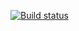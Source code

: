 [![Build status](https://ci.appveyor.com/api/projects/status/7ye482m9rgsi190t/branch/main?svg=true)](https://ci.appveyor.com/project/ElenaBairamova/testapi/branch/main)
